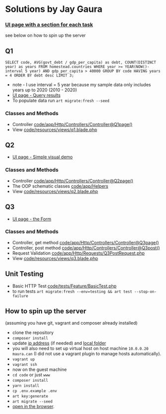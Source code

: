 # Solutions by Jay Gaura
### [UI page with a section for each task](http://maura.can)
see below on how to spin up the server


## Q1
`
SELECT
	code,
	AVG(govt_debt / gdp_per_capita) as debt,
	COUNT(DISTINCT year) as years
FROM homestead.countries
WHERE year >= YEAR(NOW()-interval 5 year) AND gdp_per_capita > 40000
GROUP BY code
HAVING years = 4
ORDER BY debt desc
LIMIT 3;
`
* note - I use interval = 5 year because my sample data only includes years up to 2020 (2010 - 2020)
* [UI page - Query results](http://maura.can/q1)
* To populate data run `art migrate:fresh --seed`

### Classes and Methods

* Controller [code/app/Http/Controllers/Controller@Q1page()](code/app/Http/Controllers/Controller.php#L18)
* View [code/resources/views/q1.blade.php](code/resources/views/q1.blade.php)

## Q2

* [UI page - Simple visual demo](http://maura.can/q2)

### Classes and Methods

* Controller [code/app/Http/Controllers/Controller@Q2page()](code/app/Http/Controllers/Controller.php#L40)
* The OOP schematic classes [code/app/Helpers](code/app/Helpers)
* View [code/resources/views/q2.blade.php](code/resources/views/q2.blade.php)

## Q3

* [UI page - the Form](http://maura.can/q3)
### Classes and Methods

* Controller, get method [code/app/Http/Controllers/Controller@Q3page()](code/app/Http/Controllers/Controller.php#L67)
* Controller, post method [code/app/Http/Controllers/Controller@Q3post()](code/app/Http/Controllers/Controller.php#L80)
* Request Validation [code/app/Http/Requests/Q3PostRequest.php](code/app/Http/Requests/Q3PostRequest.php)
* View [code/resources/views/q3.blade.php](code/resources/views/q3.blade.php)

## Unit Testing

* Basic HTTP Test [code/tests/Feature/BasicTest.php](code/tests/Feature/BasicTest.php)
* to run tests `art migrate:fresh --env=testing && art test --stop-on-failure`

## How to spin up the server
(assuming you have git, vagrant and composer already installed)

* clone the repository
* `composer install`
* update [ip address](Homestead.yaml#L1) (if needed) and [local folder](Homestead.yaml#L10)
* you will also need to set up virtual host on host machine `10.0.0.20 maura.can` (I did not use a vagrant plugin to manage hosts automatically).
* `vagrant up`
* `vagrant ssh`
* now on the guest machine
* `cd code` or just `www`
* `composer install`
* `yarn install`
* `cp .env.example .env`
* `art key:generate`
* `art migrate --seed`
* [open in the browser](http://maura.can).